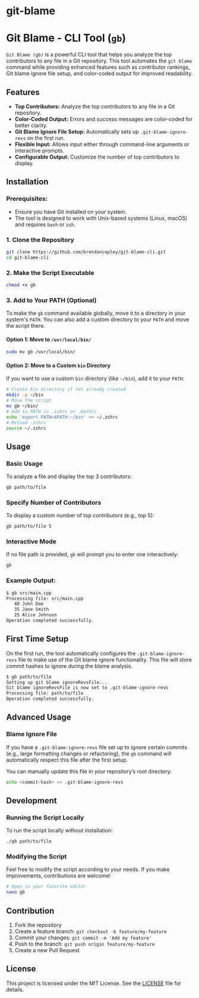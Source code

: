 # git-blame
# Git Blame - CLI Tool (`gb`)

`Git Blame (gb)` is a powerful CLI tool that helps you analyze the top contributors to any file in a Git repository. This tool automates the `git blame` command while providing enhanced features such as contributor rankings, Git blame ignore file setup, and color-coded output for improved readability.

## Features
- **Top Contributors:** Analyze the top contributors to any file in a Git repository.
- **Color-Coded Output:** Errors and success messages are color-coded for better clarity.
- **Git Blame Ignore File Setup:** Automatically sets up `.git-blame-ignore-revs` on the first run.
- **Flexible Input:** Allows input either through command-line arguments or interactive prompts.
- **Configurable Output:** Customize the number of top contributors to display.
  
## Installation

### Prerequisites:
- Ensure you have Git installed on your system.
- The tool is designed to work with Unix-based systems (Linux, macOS) and requires `bash` or `zsh`.

### 1. Clone the Repository

```bash
git clone https://github.com/brendancopley/git-blame-cli.git
cd git-blame-cli
```

### 2. Make the Script Executable

```bash
chmod +x gb
```

### 3. Add to Your PATH (Optional)

To make the `gb` command available globally, move it to a directory in your system's `PATH`. You can also add a custom directory to your `PATH` and move the script there.

#### Option 1: Move to `/usr/local/bin/`
```bash
sudo mv gb /usr/local/bin/
```

#### Option 2: Move to a Custom `bin` Directory
If you want to use a custom `bin` directory (like `~/bin`), add it to your `PATH`:

```bash
# Create bin directory if not already created
mkdir -p ~/bin
# Move the script
mv gb ~/bin/
# Add to PATH in .zshrc or .bashrc
echo 'export PATH=$PATH:~/bin' >> ~/.zshrc
# Reload .zshrc
source ~/.zshrc
```

## Usage

### Basic Usage
To analyze a file and display the top 3 contributors:

```bash
gb path/to/file
```

### Specify Number of Contributors
To display a custom number of top contributors (e.g., top 5):

```bash
gb path/to/file 5
```

### Interactive Mode
If no file path is provided, `gb` will prompt you to enter one interactively:

```bash
gb
```

### Example Output:
```bash
$ gb src/main.cpp
Processing file: src/main.cpp
   40 John Doe
   35 Jane Smith
   25 Alice Johnson
Operation completed successfully.
```

## First Time Setup
On the first run, the tool automatically configures the `.git-blame-ignore-revs` file to make use of the Git blame ignore functionality. This file will store commit hashes to ignore during the blame analysis.

```bash
$ gb path/to/file
Setting up git blame ignoreRevsFile...
Git blame ignoreRevsFile is now set to .git-blame-ignore-revs
Processing file: path/to/file
Operation completed successfully.
```

## Advanced Usage

### Blame Ignore File
If you have a `.git-blame-ignore-revs` file set up to ignore certain commits (e.g., large formatting changes or refactoring), the `gb` command will automatically respect this file after the first setup.

You can manually update this file in your repository’s root directory:

```bash
echo <commit-hash> >> .git-blame-ignore-revs
```

## Development

### Running the Script Locally

To run the script locally without installation:

```bash
./gb path/to/file
```

### Modifying the Script
Feel free to modify the script according to your needs. If you make improvements, contributions are welcome!

```bash
# Open in your favorite editor
nano gb
```

## Contribution

1. Fork the repository
2. Create a feature branch: `git checkout -b feature/my-feature`
3. Commit your changes: `git commit -m 'Add my feature'`
4. Push to the branch: `git push origin feature/my-feature`
5. Create a new Pull Request

## License

This project is licensed under the MIT License. See the [LICENSE](LICENSE) file for details.
